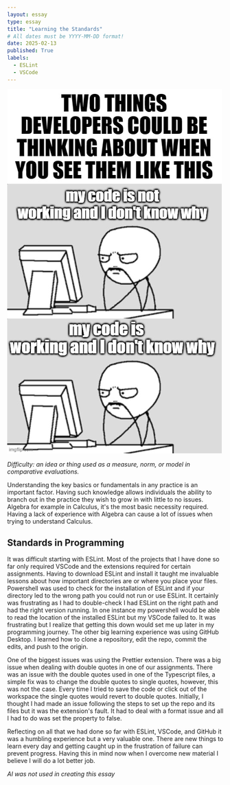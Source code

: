 ```yaml
---
layout: essay
type: essay
title: "Learning the Standards"
# All dates must be YYYY-MM-DD format!
date: 2025-02-13
published: True
labels:
  - ESLint
  - VSCode
---
```


<img src="../img/See-what-sticks.jpg" alt="Centered Image">

*Difficulty: an idea or thing used as a measure, norm, or model in comparative evaluations.*

Understanding the key basics or fundamentals in any practice is an important factor. Having such knowledge allows individuals the ability to branch out in the practice they wish to grow in with little to no issues. Algebra for example in Calculus, it's the most basic necessity required. Having a lack of experience with Algebra can cause a lot of issues when trying to understand Calculus.

## Standards in Programming

It was difficult starting with ESLint. Most of the projects that I have done so far only required VSCode and the extensions required for certain assignments. Having to download ESLint and install it taught me invaluable lessons about how important directories are or where you place your files. Powershell was used to check for the installation of ESLint and if your directory led to the wrong path you could not run or use ESLint. It certainly was frustrating as I had to double-check I had ESLint on the right path and had the right version running. In one instance my powershell would be able to read the location of the installed ESLint but my VSCode failed to. It was frustrating but I realize that getting this down would set me up later in my programming journey. The other big learning experience was using GitHub Desktop. I learned how to clone a repository, edit the repo, commit the edits, and push to the origin.

One of the biggest issues was using the Prettier extension. There was a big issue when dealing with double quotes in one of our assignments. There was an issue with the double quotes used in one of the Typescript files, a simple fix was to change the double quotes to single quotes, however, this was not the case. Every time I tried to save the code or click out of the workspace the single quotes would revert to double quotes. Initially, I thought I had made an issue following the steps to set up the repo and its files but it was the extension's fault. It had to deal with a format issue and all I had to do was set the property to false.

Reflecting on all that we had done so far with ESLint, VSCode, and GitHub it was a humbling experience but a very valuable one. There are new things to learn every day and getting caught up in the frustration of failure can prevent progress. Having this in mind now when I overcome new material I believe I will do a lot better job.

*AI was not used in creating this essay*
